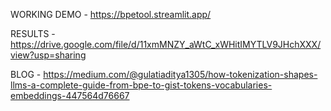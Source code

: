 WORKING DEMO - https://bpetool.streamlit.app/

RESULTS - https://drive.google.com/file/d/11xmMNZY_aWtC_xWHitIMYTLV9JHchXXX/view?usp=sharing

BLOG - https://medium.com/@gulatiaditya1305/how-tokenization-shapes-llms-a-complete-guide-from-bpe-to-gist-tokens-vocabularies-embeddings-447564d76667
